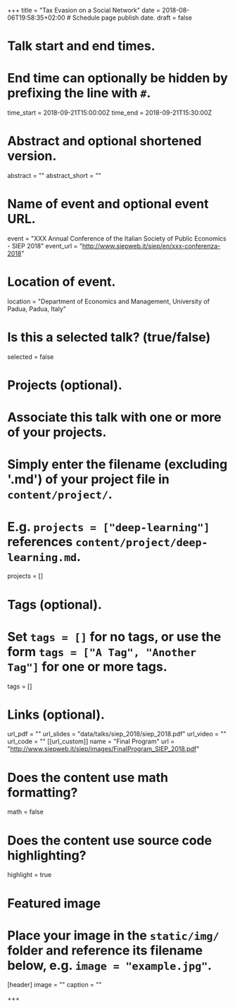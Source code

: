 +++
title = "Tax Evasion on a Social Network"
date = 2018-08-06T19:58:35+02:00  # Schedule page publish date.
draft = false

# Talk start and end times.
#   End time can optionally be hidden by prefixing the line with `#`.
time_start = 2018-09-21T15:00:00Z
time_end = 2018-09-21T15:30:00Z

# Abstract and optional shortened version.
abstract = ""
abstract_short = ""

# Name of event and optional event URL.
event = "XXX Annual Conference of the Italian Society of Public Economics - SIEP 2018"
event_url = "http://www.siepweb.it/siep/en/xxx-conferenza-2018"

# Location of event.
location = "Department of Economics and Management, University of Padua, Padua, Italy"

# Is this a selected talk? (true/false)
selected = false

# Projects (optional).
#   Associate this talk with one or more of your projects.
#   Simply enter the filename (excluding '.md') of your project file in `content/project/`.
#   E.g. `projects = ["deep-learning"]` references `content/project/deep-learning.md`.
projects = []

# Tags (optional).
#   Set `tags = []` for no tags, or use the form `tags = ["A Tag", "Another Tag"]` for one or more tags.
tags = []

# Links (optional).
url_pdf = ""
url_slides = "data/talks/siep_2018/siep_2018.pdf"
url_video = ""
url_code = ""
[[url_custom]]
name = "Final Program"
url = "http://www.siepweb.it/siep/images/FinalProgram_SIEP_2018.pdf"
# Does the content use math formatting?
math = false

# Does the content use source code highlighting?
highlight = true

# Featured image
# Place your image in the `static/img/` folder and reference its filename below, e.g. `image = "example.jpg"`.
[header]
image = ""
caption = ""

+++
